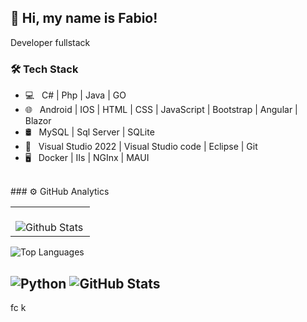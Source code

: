 ## 💜 Hi, my name is Fabio!

Developer fullstack


<h3>🛠 Tech Stack</h3>

- 💻 &nbsp; C# | Php | Java | GO
- 🌐 &nbsp; Android | IOS | HTML | CSS | JavaScript | Bootstrap | Angular | Blazor
- 🛢 &nbsp; MySQL | Sql Server | SQLite
- 🔧 &nbsp; Visual Studio 2022 | Visual Studio code | Eclipse | Git
- 🖥 &nbsp; Docker | IIs | NGInx | MAUI

<br>
### ⚙️ GitHub Analytics

<table>
  <tr>
    <td>
      <br />
      <img
        align="left"
        src="https://github-readme-streak-stats.herokuapp.com/?user=filliall&theme=dark&hide_border=false"
        alt="Github Stats"
      />
    </td>
  </tr>
</table>


![Top Languages](https://github-readme-stats.vercel.app/api/top-langs/?username=filliall&layout=compact)

![Python](https://img.shields.io/badge/Python-3776AB?style=flat&logo=python&logoColor=white)
![GitHub Stats](https://github-readme-stats.vercel.app/api?username=filliall&show_icons=true&theme=radical)
--- 
<!--
### 🏆 GitHub Profile Trophy

[![trophy](https://github-profile-trophy.vercel.app/?username=filliall)](https://github.com/fillial/github-profile-trophy)

---

<div align="center">
  <h3><b>📍 Profile Visitor Count</b></h3>
</div>

<p align="center">
  <img
    src="https://profile-counter.glitch.me/filliall/count.svg"
    alt="Número de visitantes no perfil"
  />
</p>
-->


























fc k















